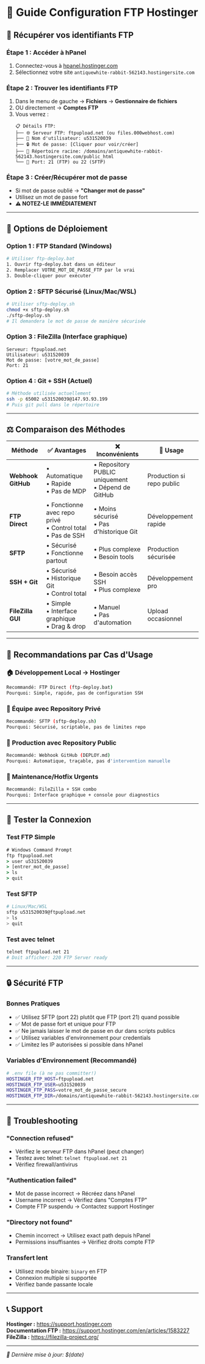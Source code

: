 # 🔧 Guide Configuration FTP Hostinger

## 🎯 Récupérer vos identifiants FTP

### **Étape 1 : Accéder à hPanel**
1. Connectez-vous à [hpanel.hostinger.com](https://hpanel.hostinger.com)
2. Sélectionnez votre site `antiquewhite-rabbit-562143.hostingersite.com`

### **Étape 2 : Trouver les identifiants FTP**
1. Dans le menu de gauche → **Fichiers** → **Gestionnaire de fichiers**
2. OU directement → **Comptes FTP** 
3. Vous verrez :
   ```
   📋 Détails FTP:
   ├── 🌐 Serveur FTP: ftpupload.net (ou files.000webhost.com)
   ├── 👤 Nom d'utilisateur: u531520039  
   ├── 🔒 Mot de passe: [Cliquer pour voir/créer]
   ├── 📁 Répertoire racine: /domains/antiquewhite-rabbit-562143.hostingersite.com/public_html
   └── 🔌 Port: 21 (FTP) ou 22 (SFTP)
   ```

### **Étape 3 : Créer/Récupérer mot de passe**
- Si mot de passe oublié → **"Changer mot de passe"**
- Utilisez un mot de passe fort
- **⚠️ NOTEZ-LE IMMÉDIATEMENT**

---

## 🚀 Options de Déploiement

### **Option 1 : FTP Standard (Windows)**
```bash
# Utiliser ftp-deploy.bat
1. Ouvrir ftp-deploy.bat dans un éditeur
2. Remplacer VOTRE_MOT_DE_PASSE_FTP par le vrai
3. Double-cliquer pour exécuter
```

### **Option 2 : SFTP Sécurisé (Linux/Mac/WSL)**
```bash
# Utiliser sftp-deploy.sh  
chmod +x sftp-deploy.sh
./sftp-deploy.sh
# Il demandera le mot de passe de manière sécurisée
```

### **Option 3 : FileZilla (Interface graphique)**
```
Serveur: ftpupload.net
Utilisateur: u531520039
Mot de passe: [votre_mot_de_passe]
Port: 21
```

### **Option 4 : Git + SSH (Actuel)**
```bash
# Méthode utilisée actuellement
ssh -p 65002 u531520039@147.93.93.199
# Puis git pull dans le répertoire
```

---

## ⚖️ Comparaison des Méthodes

| Méthode | ✅ Avantages | ❌ Inconvénients | 🎯 Usage |
|---------|-------------|------------------|----------|
| **Webhook GitHub** | • Automatique<br>• Rapide<br>• Pas de MDP | • Repository PUBLIC uniquement<br>• Dépend de GitHub | Production si repo public |
| **FTP Direct** | • Fonctionne avec repo privé<br>• Control total<br>• Pas de SSH | • Moins sécurisé<br>• Pas d'historique Git | Développement rapide |
| **SFTP** | • Sécurisé<br>• Fonctionne partout | • Plus complexe<br>• Besoin tools | Production sécurisée |
| **SSH + Git** | • Sécurisé<br>• Historique Git<br>• Control total | • Besoin accès SSH<br>• Plus complexe | Développement pro |
| **FileZilla GUI** | • Simple<br>• Interface graphique<br>• Drag & drop | • Manuel<br>• Pas d'automation | Upload occasionnel |

---

## 🎯 Recommandations par Cas d'Usage

### **🏠 Développement Local → Hostinger**
```bash
Recommandé: FTP Direct (ftp-deploy.bat)
Pourquoi: Simple, rapide, pas de configuration SSH
```

### **👥 Équipe avec Repository Privé**  
```bash
Recommandé: SFTP (sftp-deploy.sh)
Pourquoi: Sécurisé, scriptable, pas de limites repo
```

### **🚀 Production avec Repository Public**
```bash
Recommandé: Webhook GitHub (DEPLOY.md)
Pourquoi: Automatique, traçable, pas d'intervention manuelle
```

### **🔧 Maintenance/Hotfix Urgents**
```bash
Recommandé: FileZilla + SSH combo
Pourquoi: Interface graphique + console pour diagnostics
```

---

## 🧪 Tester la Connexion

### **Test FTP Simple**
```cmd
# Windows Command Prompt
ftp ftpupload.net
> user u531520039
> [entrer_mot_de_passe]
> ls
> quit
```

### **Test SFTP**
```bash
# Linux/Mac/WSL
sftp u531520039@ftpupload.net
> ls
> quit
```

### **Test avec telnet**
```bash
telnet ftpupload.net 21
# Doit afficher: 220 FTP Server ready
```

---

## 🔒 Sécurité FTP

### **Bonnes Pratiques**
- ✅ Utilisez SFTP (port 22) plutôt que FTP (port 21) quand possible
- ✅ Mot de passe fort et unique pour FTP  
- ✅ Ne jamais laisser le mot de passe en dur dans scripts publics
- ✅ Utilisez variables d'environnement pour credentials
- ✅ Limitez les IP autorisées si possible dans hPanel

### **Variables d'Environnement (Recommandé)**
```bash
# .env file (à ne pas committer!)
HOSTINGER_FTP_HOST=ftpupload.net
HOSTINGER_FTP_USER=u531520039  
HOSTINGER_FTP_PASS=votre_mot_de_passe_secure
HOSTINGER_FTP_DIR=/domains/antiquewhite-rabbit-562143.hostingersite.com/public_html
```

---

## 🚨 Troubleshooting

### **"Connection refused"**
- Vérifiez le serveur FTP dans hPanel (peut changer)
- Testez avec telnet: `telnet ftpupload.net 21`
- Vérifiez firewall/antivirus

### **"Authentication failed"**  
- Mot de passe incorrect → Récréez dans hPanel
- Username incorrect → Vérifiez dans "Comptes FTP"
- Compte FTP suspendu → Contactez support Hostinger

### **"Directory not found"**
- Chemin incorrect → Utilisez exact path depuis hPanel
- Permissions insuffisantes → Vérifiez droits compte FTP

### **Transfert lent**
- Utilisez mode binaire: `binary` en FTP
- Connexion multiple si supportée
- Vérifiez bande passante locale

---

## 📞 Support

**Hostinger :** https://support.hostinger.com  
**Documentation FTP :** https://support.hostinger.com/en/articles/1583227  
**FileZilla :** https://filezilla-project.org/

---

*📝 Dernière mise à jour: $(date)*